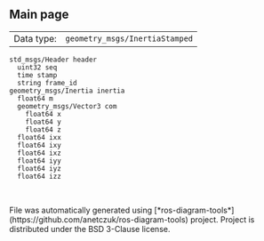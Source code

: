 <!--
File was automatically generated using 'ros-diagram-tools' project.
Project is distributed under the BSD 3-Clause license.
-->

## Main page

|     |     |
| --- | --- |
| Data type: | `geometry_msgs/InertiaStamped` |

```
std_msgs/Header header
  uint32 seq
  time stamp
  string frame_id
geometry_msgs/Inertia inertia
  float64 m
  geometry_msgs/Vector3 com
    float64 x
    float64 y
    float64 z
  float64 ixx
  float64 ixy
  float64 ixz
  float64 iyy
  float64 iyz
  float64 izz


```


</br>
File was automatically generated using [*ros-diagram-tools*](https://github.com/anetczuk/ros-diagram-tools) project.
Project is distributed under the BSD 3-Clause license.
